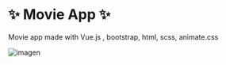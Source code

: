 # ✨ Movie App ✨

Movie app made with Vue.js , bootstrap, html, scss, animate.css

![imagen](https://github.com/jacquelineroballo/movie-app/assets/30833076/2aa7d278-782c-4a6a-bf16-9f419cd81d9d)
